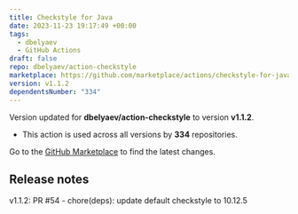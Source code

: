 ```yaml
---
title: Checkstyle for Java
date: 2023-11-23 19:17:49 +00:00
tags:
  - dbelyaev
  - GitHub Actions
draft: false
repo: dbelyaev/action-checkstyle
marketplace: https://github.com/marketplace/actions/checkstyle-for-java
version: v1.1.2
dependentsNumber: "334"
---
```



Version updated for **dbelyaev/action-checkstyle** to version **v1.1.2**.
- This action is used across all versions by **334** repositories.

Go to the [GitHub Marketplace](https://github.com/marketplace/actions/checkstyle-for-java) to find the latest changes.

## Release notes

v1.1.2: PR #54 - chore(deps): update default checkstyle to 10.12.5
